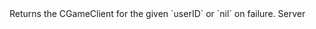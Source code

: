 <function name="GetClientByUserID" parent="gameserver" type="libraryfunc">
	<description>
		Returns the CGameClient for the given `userID` or `nil` on failure.
		<added version="0.7"></added>
	</description>
	<realm>Server</realm>
	<args>
		<arg name="userID" type="number"></arg>
	</args>
	<rets>
		<ret name="client" type="CGameClient"></ret>
	</rets>
</function>